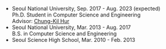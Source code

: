 ---
---
- Seoul National University, Sep. 2017 - Aug. 2023 (expected)  
  Ph.D. Student in Computer Science and Engineering  
  Advisor: [Chung-Kil Hur](https://sf.snu.ac.kr/gil.hur/)
- Seoul National University, Mar. 2013 - Aug. 2017  
  B.S. in Computer Science and Engineering
- Seoul Science High School, Mar. 2010 - Feb. 2013
